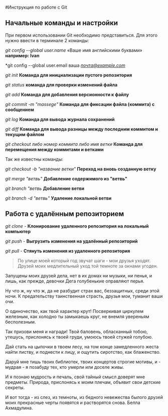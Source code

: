 #Инструкция по работе с Git

## Начальные команды и настройки 

При первом использовании Git необходимо представиться.  Для этого нужно ввести в терминале 2 команды:

*git config --global user.name* «Ваше имя английскими буквами»  **например: Ivan**
 
*git config --global user.email ваша *почта@example.com* 

*git init* **Команда для инициализации пустого репозитория**

*git status* **команда для проверки изменений файла**

*git add* **Команда для добавления версионности к файлу**

*git commit -m "massege"* **Команда для фиксации файла (коммита) с сообщением**

*git log* **Команда для вывода журнала сохранений**

*git diff* **Команда для вывода разницы между последним коммитом и текущим файлом**

*git checkout либо номер коммита либо имя ветки* **Команда для перемещения между коммитами и ветками**

Так же известны команды:

*git checkout -b "название ветки"* **Переход на вновь созданную ветку**

*git merge "ветвь"* __Добавление содержимого из "ветвь"__

_git branch "ветвь_ **Добавление ветви**

_git branch -d "ветвь"_ **Удаление локальной ветви**



## Работа с удалённым репозиторием

*git clone* - **Клонирование удаленного репозитория на локальный компьютер**

*git push* - **Выгрузить изменения на удалённый репозиторий**

*git pull* - **Стянуть изменения из удаленного репозитория**

>По улице моей который год
звучат шаги - мои друзья уходят.
Друзей моих медлительный уход
той темноте за окнами угоден.

Запущены моих друзей дела,
нет в их домах ни музыки, ни пенья,
и лишь, как прежде, девочки Дега
голубенькие оправляют перья.

Ну что ж, ну что ж, да не разбудит страх
вас, беззащитных, среди этой ночи.
К предательству таинственная страсть,
друзья мои, туманит ваши очи.

О одиночество, как твой характер крут!
Посверкивая циркулем железным,
как холодно ты замыкаешь круг,
не внемля увереньям бесполезным.

Так призови меня и награди!
Твой баловень, обласканный тобою,
утешусь, прислонясь к твоей груди,
умоюсь твоей стужей голубою.

Дай стать на цыпочки в твоем лесу,
на том конце замедленного жеста
найти листву, и поднести к лицу,
и ощутить сиротство, как блаженство.

Даруй мне тишь твоих библиотек,
твоих концертов строгие мотивы,
и - мудрая - я позабуду тех,
кто умерли или доселе живы.

И я познаю мудрость и печаль,
свой тайный смысл доверят мне предметы.
Природа, прислонясь к моим плечам,
объявит свои детские секреты.

И вот тогда - из слез, из темноты,
из бедного невежества былого
друзей моих прекрасные черты
появятся и растворятся снова.
             Белла Ахмадулина.